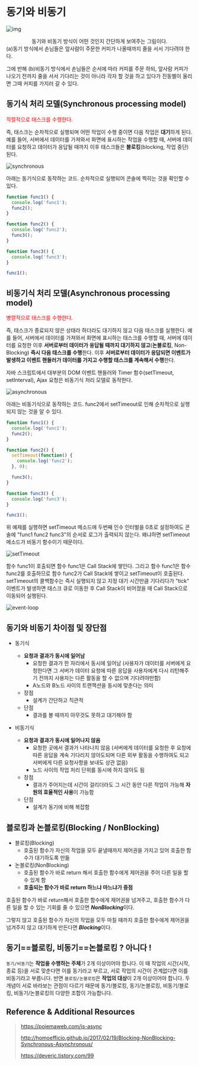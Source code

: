 # 동기와 비동기

![img](https://poiemaweb.com/img/block_nonblock.png)

<center>동기와 비동기 방식이 어떤 것인지 간단하게 보여주는 그림이다.</center>
(a)동기 방식에서 손님들은 앞사람이 주문한 커피가 나올때까지 줄을 서서 기다려야 한다.

그에 반해 (b)비동기 방식에서 손님들은 순서에 따라 커피를 주문 하되, 앞사람 커피가 나오기 전까지 줄을 서서 기다리는 것이 아니라 각자 할 것을 하고 있다가 진동벨이 울리면 그때 커피를 가지러 갈 수 있다.





## 동기식 처리 모델(Synchronous processing model)

<span style="color:red">직렬적으로 태스크를 수행한다.</span>

즉, 태스크는 순차적으로 실행되며 어떤 작업이 수행 중이면 다음 작업은 **대기**하게 된다. 예를 들어, 서버에서 데이터를 가져와서 화면에 표시하는 작업을 수행할 때, 서버에 데이터를 요청하고 데이터가 응답될 때까지 이후 태스크들은 **블로킹**(blocking, 작업 중단)된다.

![synchronous](https://poiemaweb.com/img/synchronous.png)

아래는 동기식으로 동작하는 코드. 순차적으로 실행되어 콘솔에 찍히는 것을 확인할 수 있다.

```javascript
function func1() {
  console.log('func1');
  func2();
}

function func2() {
  console.log('func2');
  func3();
}

function func3() {
  console.log('func3');
}

func1();
```





## 비동기식 처리 모델(Asynchronous processing model)

<span style="color:red">병렬적으로 태스크를 수행한다.</span>

즉, 태스크가 종료되지 않은 상태라 하더라도 대기하지 않고 다음 태스크를 실행한다. 예를 들어, 서버에서 데이터를 가져와서 화면에 표시하는 태스크를 수행할 때, 서버에 데이터를 요청한 이후 **서버로부터 데이터가 응답될 때까지 대기하지 않고**(**논블로킹**, Non-Blocking) **즉시 다음 태스크를 수행**한다. 이후 **서버로부터 데이터가 응답되면 이벤트가 발생하고 이벤트 핸들러가 데이터를 가지고 수행할 태스크를 계속해서 수행**한다.

자바 스크립트에서 대부분의 DOM 이벤트 핸들러와 Timer 함수(setTimeout, setInterval), Ajax 요청은 비동기식 처리 모델로 동작한다.

![asynchronous](https://poiemaweb.com/img/asynchronous.png)

아래는 비동기식으로 동작하는 코드. func2에서 setTimeout로 인해 순차적으로 실행되지 않는 것을 알 수 있다.

```javascript
function func1() {
  console.log('func1');
  func2();
}

function func2() {
  setTimeout(function() {
    console.log('func2');
  }, 0);

  func3();
}

function func3() {
  console.log('func3');
}

func1();
```

위 예제를 실행하면 setTimeout 메소드에 두번째 인수 인터벌을 0초로 설정하여도 콘솔에 "func1 func2 func3"의 순서로 로그가 출력되지 않는다. 왜냐하면 setTimeout 메소드가 비동기 함수이기 때문이다.

![setTimeout](https://poiemaweb.com/img/settimeout.png)

함수 func1이 호출되면 함수 func1은 Call Stack에 쌓인다. 그리고 함수 func1은 함수 func2를 호출하므로 함수 func2가 Call Stack에 쌓이고 setTimeout이 호출된다. setTimeout의 콜백함수는 즉시 실행되지 않고 지정 대기 시간만큼 기다리다가 "tick" 이벤트가 발생하면 태스크 큐로 이동한 후 Call Stack이 비어졌을 때 Call Stack으로 이동되어 실행된다.

![event-loop](https://poiemaweb.com/img/event-loop.gif)





## 동기와 비동기 차이점 및 장단점

- 동기식
  - **요청과 결과가 동시에 일어남**
    - 요청한 결과가 한 자리에서 동시에 일어남 (사용자가 데이터를 서버에게 요청한다면 그 서버가 데이터 요청에 따른 응답을 사용자에게 다시 리턴해주기 전까지 사용자는 다른 활동을 할 수 없으며 기다려야만함)
    - A노드와 B노드 사이의 트랜잭션을 동시에 맞춘다는 의미
  - 장점
    - 설계가 간단하고 직관적
  - 단점
    - 결과를 볼 때까지 아무것도 못하고 대기해야 함



- 비동기식
  - **요청과 결과가 동시에 일어나지 않음**
    - 요청한 곳에서 결과가 나타나지 않음 (서버에게 데이터를 요청한 후 요청에 따른 응답을 계속 기다리지 않아도되며 다른 외부 활동을 수행하여도 되고 서버에게 다른 요청사항을 보내도 상관 없음)
    - 노드 사이의 작업 처리 단위를 동시에 하지 않아도 됨
  - 장점
    - 결과가 주어지는데 시간이 걸리더라도 그 시간 동안 다른 작업이 가능해 **자원의 효율적인 사용**이 가능함
  - 단점
    - 설계가 동기에 비해 복잡함





## 블로킹과 논블로킹(Blocking / NonBlocking)

- 블로킹(Blocking)
  - 호출된 함수가 자신의 작업을 모두 끝낼때까지 제어권을 가지고 있어 호출한 함수가 대기하도록 만듦
- 논블로킹(NonBlocking)
  - 호출된 함수가 바로 return 해서 호출한 함수에게 제어권을 주어 다른 일을 할 수 있게 함
  - **호출되는 함수가 바로 return 하느냐 마느냐가 중점**

호출된 함수가 바로 return해서 호출한 함수에게 제어권을 넘겨주고, 호출한 함수가 다른 일을 할 수 있는 기회를 줄 수 있으면 ***NonBlocking***이다.

그렇지 않고 호출된 함수가 자신의 작업을 모두 마칠 때까지 호출한 함수에게 제어권을 넘겨주지 않고 대기하게 만든다면 ***Blocking***이다.





## 동기==블로킹, 비동기==논블로킹 ? 아니다 !

`동기/비동기`는 **작업을 수행하는 주체**가 2개 이상이어야 합니다. 이 때 작업의 시간(시작, 종료 등)을 서로 맞춘다면 이를 동기라고 부르고, 서로 작업의 시간이 관계없다면 이를 비동기라고 부릅니다. 반면 `블로킹/논블로킹`은 **작업의 대상**이 2개 이상이어야 합니다. 두 개념이 서로 바라보는 관점이 다르기 때문에 동기/블로킹, 동기/논블로킹, 비동기/블로킹, 비동기/논블로킹의 다양한 조합이 가능합니다.





## Reference & Additional Resources

> https://poiemaweb.com/js-async
>
> http://homoefficio.github.io/2017/02/19/Blocking-NonBlocking-Synchronous-Asynchronous/
>
> https://deveric.tistory.com/99